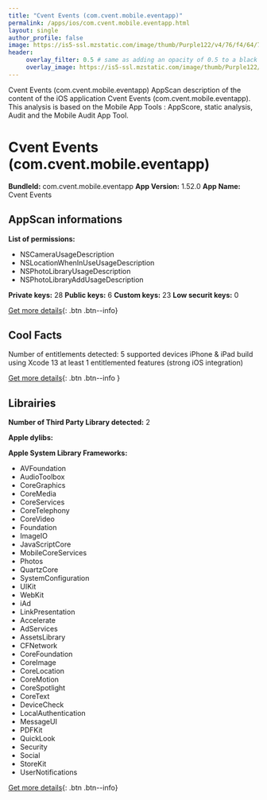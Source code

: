 ```yaml
---
title: "Cvent Events (com.cvent.mobile.eventapp)"
permalink: /apps/ios/com.cvent.mobile.eventapp.html
layout: single
author_profile: false
image: https://is5-ssl.mzstatic.com/image/thumb/Purple122/v4/76/f4/64/76f464bf-2606-72a3-0fe2-cc6f9b035063/AppIcon-1x_U007emarketing-0-7-0-85-220.png/512x512bb.jpg
header: 
     overlay_filter: 0.5 # same as adding an opacity of 0.5 to a black background
     overlay_image: https://is5-ssl.mzstatic.com/image/thumb/Purple122/v4/76/f4/64/76f464bf-2606-72a3-0fe2-cc6f9b035063/AppIcon-1x_U007emarketing-0-7-0-85-220.png/512x512bb.jpg
---
```

Cvent Events (com.cvent.mobile.eventapp) AppScan description of the content of the iOS application Cvent Events (com.cvent.mobile.eventapp). This analysis is based on the Mobile App Tools : AppScore, static analysis, Audit and the Mobile Audit App Tool.

# Cvent Events (com.cvent.mobile.eventapp)

**BundleId:** com.cvent.mobile.eventapp
**App Version:** 1.52.0
**App Name:** Cvent Events


## AppScan informations 

**List of permissions:** 
- NSCameraUsageDescription
- NSLocationWhenInUseUsageDescription
- NSPhotoLibraryUsageDescription
- NSPhotoLibraryAddUsageDescription
  
  
**Private keys:** 28
**Public keys:** 6
**Custom keys:** 23
**Low securit keys:** 0
  
[Get more details](/pricing.html){: .btn .btn--info}

## Cool Facts

Number of entitlements detected: 5
supported devices iPhone & iPad
build using Xcode 13
at least 1 entitlemented features (strong iOS integration)
  
[Get more details](/pricing.html){: .btn .btn--info }

## Librairies 
**Number of Third Party Library detected:** 2


**Apple dylibs:**


**Apple System Library Frameworks:**
- AVFoundation
- AudioToolbox
- CoreGraphics
- CoreMedia
- CoreServices
- CoreTelephony
- CoreVideo
- Foundation
- ImageIO
- JavaScriptCore
- MobileCoreServices
- Photos
- QuartzCore
- SystemConfiguration
- UIKit
- WebKit
- iAd
- LinkPresentation
- Accelerate
- AdServices
- AssetsLibrary
- CFNetwork
- CoreFoundation
- CoreImage
- CoreLocation
- CoreMotion
- CoreSpotlight
- CoreText
- DeviceCheck
- LocalAuthentication
- MessageUI
- PDFKit
- QuickLook
- Security
- Social
- StoreKit
- UserNotifications


  
[Get more details](/pricing.html){: .btn .btn--info}

